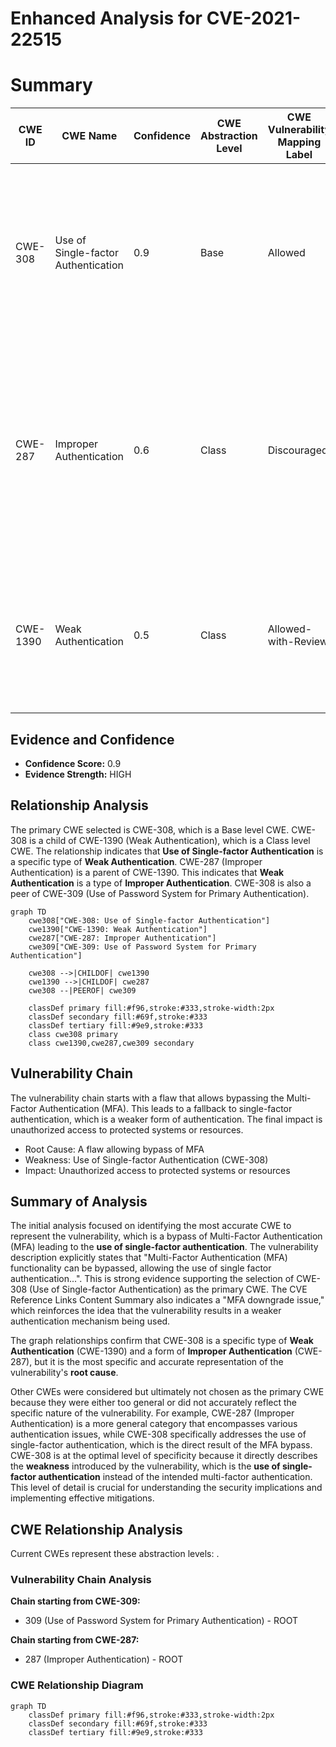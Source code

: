 # Enhanced Analysis for CVE-2021-22515

# Summary
| CWE ID | CWE Name | Confidence | CWE Abstraction Level | CWE Vulnerability Mapping Label | CWE-Vulnerability Mapping Notes |
|---|---|---|---|---|---|
| CWE-308 | Use of Single-factor Authentication | 0.9 | Base | Allowed | Primary CWE. The vulnerability description states that the MFA functionality can be bypassed, effectively downgrading to single-factor authentication. |
| CWE-287 | Improper Authentication | 0.6 | Class | Discouraged | Secondary candidate. While the vulnerability leads to **improper authentication**, CWE-308 more precisely describes the **root cause**, which is the **use of single-factor authentication** after bypassing MFA. |
| CWE-1390 | Weak Authentication | 0.5 | Class | Allowed-with-Review | Secondary candidate. This CWE is a more general description of authentication issues, while the root cause is better represented with CWE-308. |

## Evidence and Confidence

*   **Confidence Score:** 0.9
*   **Evidence Strength:** HIGH

## Relationship Analysis
The primary CWE selected is CWE-308, which is a Base level CWE. CWE-308 is a child of CWE-1390 (Weak Authentication), which is a Class level CWE. The relationship indicates that **Use of Single-factor Authentication** is a specific type of **Weak Authentication**. CWE-287 (Improper Authentication) is a parent of CWE-1390. This indicates that **Weak Authentication** is a type of **Improper Authentication**. CWE-308 is also a peer of CWE-309 (Use of Password System for Primary Authentication).

```mermaid
graph TD
    cwe308["CWE-308: Use of Single-factor Authentication"]
    cwe1390["CWE-1390: Weak Authentication"]
    cwe287["CWE-287: Improper Authentication"]
    cwe309["CWE-309: Use of Password System for Primary Authentication"]

    cwe308 -->|CHILDOF| cwe1390
    cwe1390 -->|CHILDOF| cwe287
    cwe308 --|PEEROF| cwe309
    
    classDef primary fill:#f96,stroke:#333,stroke-width:2px
    classDef secondary fill:#69f,stroke:#333
    classDef tertiary fill:#9e9,stroke:#333
    class cwe308 primary
    class cwe1390,cwe287,cwe309 secondary
```

## Vulnerability Chain
The vulnerability chain starts with a flaw that allows bypassing the Multi-Factor Authentication (MFA). This leads to a fallback to single-factor authentication, which is a weaker form of authentication. The final impact is unauthorized access to protected systems or resources.
- Root Cause: A flaw allowing bypass of MFA
- Weakness: Use of Single-factor Authentication (CWE-308)
- Impact: Unauthorized access to protected systems or resources

## Summary of Analysis
The initial analysis focused on identifying the most accurate CWE to represent the vulnerability, which is a bypass of Multi-Factor Authentication (MFA) leading to the **use of single-factor authentication**.
The vulnerability description explicitly states that "Multi-Factor Authentication (MFA) functionality can be bypassed, allowing the use of single factor authentication...". This is strong evidence supporting the selection of CWE-308 (Use of Single-factor Authentication) as the primary CWE. The CVE Reference Links Content Summary also indicates a "MFA downgrade issue," which reinforces the idea that the vulnerability results in a weaker authentication mechanism being used.

The graph relationships confirm that CWE-308 is a specific type of **Weak Authentication** (CWE-1390) and a form of **Improper Authentication** (CWE-287), but it is the most specific and accurate representation of the vulnerability's **root cause**.

Other CWEs were considered but ultimately not chosen as the primary CWE because they were either too general or did not accurately reflect the specific nature of the vulnerability. For example, CWE-287 (Improper Authentication) is a more general category that encompasses various authentication issues, while CWE-308 specifically addresses the use of single-factor authentication, which is the direct result of the MFA bypass.
CWE-308 is at the optimal level of specificity because it directly describes the **weakness** introduced by the vulnerability, which is the **use of single-factor authentication** instead of the intended multi-factor authentication. This level of detail is crucial for understanding the security implications and implementing effective mitigations.


## CWE Relationship Analysis

Current CWEs represent these abstraction levels: .


### Vulnerability Chain Analysis

**Chain starting from CWE-309:**
- 309 (Use of Password System for Primary Authentication) - ROOT


**Chain starting from CWE-287:**
- 287 (Improper Authentication) - ROOT



### CWE Relationship Diagram

```mermaid
graph TD
    classDef primary fill:#f96,stroke:#333,stroke-width:2px
    classDef secondary fill:#69f,stroke:#333
    classDef tertiary fill:#9e9,stroke:#333
```